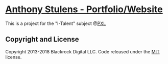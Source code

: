 # [Anthony Stulens - Portfolio/Website](https://anthonystulens.github.io/Portfolio/)

This is a project for the "I-Talent" subject @[PXL](https://www.pxl.be/)



## Copyright and License

Copyright 2013-2018 Blackrock Digital LLC. Code released under the [MIT](https://github.com/BlackrockDigital/startbootstrap-creative/blob/gh-pages/LICENSE) license.
